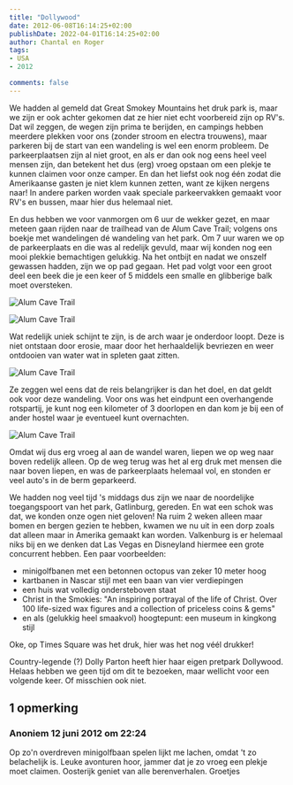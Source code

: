 ```yaml
---
title: "Dollywood"
date: 2012-06-08T16:14:25+02:00
publishDate: 2022-04-01T16:14:25+02:00
author: Chantal en Roger
tags:
- USA
- 2012

comments: false
---
```


We hadden al gemeld dat Great Smokey Mountains het druk park is, maar we zijn er ook achter gekomen dat ze hier niet echt voorbereid zijn op RV's. Dat wil zeggen, de wegen zijn prima te berijden, en campings hebben meerdere plekken voor ons (zonder stroom en electra trouwens), maar parkeren bij de start van een wandeling is wel een enorm probleem. De parkeerplaatsen zijn al niet groot, en als er dan ook nog eens heel veel mensen zijn, dan betekent het dus (erg) vroeg opstaan om een plekje te kunnen claimen voor onze camper. En dan het liefst ook nog één zodat die Amerikaanse gasten je niet klem kunnen zetten, want ze kijken nergens naar! In andere parken worden vaak speciale parkeervakken gemaakt voor RV's en bussen, maar hier dus helemaal niet.

En dus hebben we voor vanmorgen om 6 uur de wekker gezet, en maar meteen gaan rijden naar de trailhead van de Alum Cave Trail; volgens ons boekje met wandelingen dé wandeling van het park. Om 7 uur waren we op de parkeerplaats en die was al redelijk gevuld, maar wij konden nog een mooi plekkie bemachtigen gelukkig. Na het ontbijt en nadat we onszelf gewassen hadden, zijn we op pad gegaan. Het pad volgt voor een groot deel een beek die je een keer of 5 middels een smalle en glibberige balk moet oversteken.

![Alum Cave Trail](./images/IMG_0659.JPG)

![Alum Cave Trail](./images/IMG_0665.JPG)

Wat redelijk uniek schijnt te zijn, is de arch waar je onderdoor loopt. Deze is niet ontstaan door erosie, maar door het herhaaldelijk bevriezen en weer ontdooien van water wat in spleten gaat zitten.

![Alum Cave Trail](./images/IMG_0671.JPG)

Ze zeggen wel eens dat de reis belangrijker is dan het doel, en dat geldt ook voor deze wandeling. Voor ons was het eindpunt een overhangende rotspartij, je kunt nog een kilometer of 3 doorlopen en dan kom je bij een of ander hostel waar je eventueel kunt overnachten.

![Alum Cave Trail](./images/IMG_0672.JPG)

Omdat wij dus erg vroeg al aan de wandel waren, liepen we op weg naar boven redelijk alleen. Op de weg terug was het al erg druk met mensen die naar boven liepen, en was de parkeerplaats helemaal vol, en stonden er veel auto's in de berm geparkeerd.

We hadden nog veel tijd 's middags dus zijn we naar de noordelijke toegangspoort van het park, Gatlinburg, gereden. En wat een schok was dat, we konden onze ogen niet geloven! Na ruim 2 weken alleen maar bomen en bergen gezien te hebben, kwamen we nu uit in een dorp zoals dat alleen maar in Amerika gemaakt kan worden. Valkenburg is er helemaal niks bij en we denken dat Las Vegas en Disneyland hiermee een grote concurrent hebben. Een paar voorbeelden:

- minigolfbanen met een betonnen octopus van zeker 10 meter hoog
- kartbanen in Nascar stijl met een baan van vier verdiepingen
- een huis wat volledig ondersteboven staat
- Christ in the Smokies: "An inspiring portrayal of the life of Christ. Over 100 life-sized wax figures and a collection of priceless coins & gems"
- en als (gelukkig heel smaakvol) hoogtepunt: een museum in kingkong stijl

Oke, op Times Square was het druk, hier was het nog véél drukker!

Country-legende (?) Dolly Parton heeft hier haar eigen pretpark Dollywood. Helaas hebben we geen tijd om dit te bezoeken, maar wellicht voor een volgende keer. Of misschien ook niet.

## 1 opmerking

### Anoniem 12 juni 2012 om 22:24

Op zo'n overdreven minigolfbaan spelen lijkt me lachen, omdat 't zo belachelijk is. Leuke avonturen hoor, jammer dat je zo vroeg een plekje moet claimen. Oosterijk geniet van alle berenverhalen.
Groetjes
